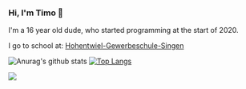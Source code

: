 ### Hi, I'm Timo 🤙

I'm a 16 year old dude, who started programming at the start of 2020.

I go to school at: [Hohentwiel-Gewerbeschule-Singen](https://hgs-singen.de)

![Anurag's github stats](https://github-readme-stats.vercel.app/api?username=codingbytimo&show_icons=true&theme=synthwave&title_color=fcd703&text_color=ffffff&icon_color=037bfc&line_height=33px&bg_color=363636) [![Top Langs](https://github-readme-stats.vercel.app/api/top-langs/?username=codingbytimo&title_color=fcd703&bg_color=363636&text_color=ffffff)](https://github.com/anuraghazra/github-readme-stats)

![](https://img.shields.io/badge/OS-Linux/Windows-informational?style=flat&logo=<LOGO_NAME>&logoColor=white&color=037bfc)
